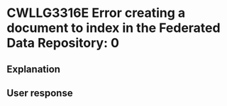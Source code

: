 # CWLLG3316E Error creating a document to index in the Federated Data Repository: 0

## Explanation

## User response